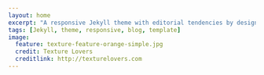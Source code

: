 ```yaml
---
layout: home
excerpt: "A responsive Jekyll theme with editorial tendencies by designer Michael Rose."
tags: [Jekyll, theme, responsive, blog, template]
image:
  feature: texture-feature-orange-simple.jpg
  credit: Texture Lovers
  creditlink: http://texturelovers.com
---
```

